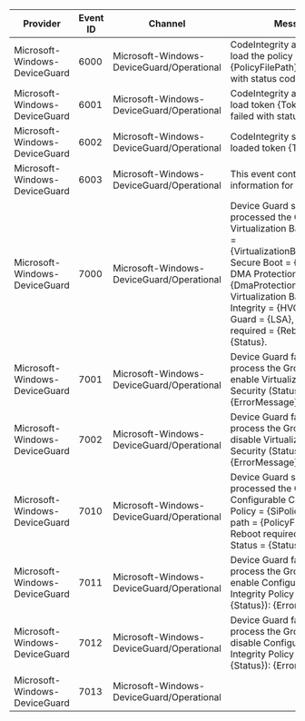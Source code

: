 Provider                       |  Event ID  |  Channel                                    |  Message
-------------------------------|------------|---------------------------------------------|--------------------------------------------------------------------------------------------------------------------------------------------------------------------------------------------------------------------------------------------------------------------------------------------------------------
Microsoft-Windows-DeviceGuard  |  6000      |  Microsoft-Windows-DeviceGuard/Operational  |  CodeIntegrity attempted to load the policy located at {PolicyFilePath}, but failed with status code {ErrorCode}
Microsoft-Windows-DeviceGuard  |  6001      |  Microsoft-Windows-DeviceGuard/Operational  |  CodeIntegrity attempted to load token {TokenID} but failed with status {Status}
Microsoft-Windows-DeviceGuard  |  6002      |  Microsoft-Windows-DeviceGuard/Operational  |  CodeIntegrity successfully loaded token {Token}
Microsoft-Windows-DeviceGuard  |  6003      |  Microsoft-Windows-DeviceGuard/Operational  |  This event contains additional information for token {Token}
Microsoft-Windows-DeviceGuard  |  7000      |  Microsoft-Windows-DeviceGuard/Operational  |  Device Guard successfully processed the Group Policy: Virtualization Based Security  = {VirtualizationBasedSecurity},  Secure Boot = {SecureBoot}, DMA Protection = {DmaProtection},  Virtualization Based Code Integrity = {HVCI}, Credential Guard = {LSA}, Reboot required = {Reboot}, Status = {Status}.
Microsoft-Windows-DeviceGuard  |  7001      |  Microsoft-Windows-DeviceGuard/Operational  |  Device Guard failed to process the Group Policy to enable Virtualization Based Security (Status = {Status}): {ErrorMessage}
Microsoft-Windows-DeviceGuard  |  7002      |  Microsoft-Windows-DeviceGuard/Operational  |  Device Guard failed to process the Group Policy to disable Virtualization Based Security (Status = {Status}): {ErrorMessage}
Microsoft-Windows-DeviceGuard  |  7010      |  Microsoft-Windows-DeviceGuard/Operational  |  Device Guard successfully processed the Group Policy: Configurable Code Integrity Policy = {SiPolicy},  Policy file path = {PolicyFilePath}, Reboot required = {Reboot}, Status = {Status}.
Microsoft-Windows-DeviceGuard  |  7011      |  Microsoft-Windows-DeviceGuard/Operational  |  Device Guard failed to process the Group Policy to enable Configurable Code Integrity Policy (Status = {Status}): {ErrorMessage}
Microsoft-Windows-DeviceGuard  |  7012      |  Microsoft-Windows-DeviceGuard/Operational  |  Device Guard failed to process the Group Policy to disable Configurable Code Integrity Policy (Status = {Status}): {ErrorMessage}
Microsoft-Windows-DeviceGuard  |  7013      |  Microsoft-Windows-DeviceGuard/Operational  |